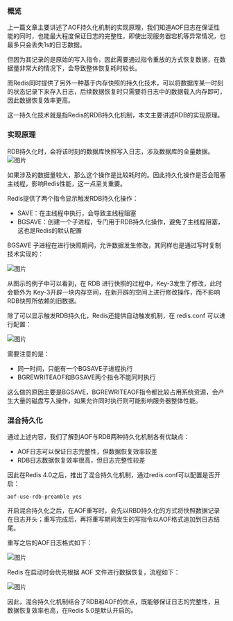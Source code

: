 ### 概览

上一篇文章主要讲述了AOF持久化机制的实现原理，我们知道AOF日志在保证性能的同时，也能最大程度保证日志的完整性，即使出现服务器宕机等异常情况，也最多只会丢失1s的日志数据。

但因为其记录的是原始的写入指令，因此需要通过指令重放的方式恢复数据，在数据量非常大的情况下，会导致整体恢复耗时较长。

而Redis同时提供了另外一种基于内存快照的持久化技术，可以将数据库某一时刻的状态记录下来存入日志，后续数据恢复时只需要将日志中的数据载入内存即可，因此数据恢复效率更高。

这一持久化技术就是指Redis的RDB持久化机制，本文主要讲述RDB的实现原理。

### 实现原理

RDB持久化时，会将该时刻的数据库快照写入日志，涉及数据库的全量数据。![图片](https://mmbiz.qpic.cn/mmbiz_png/6SS7gx5ZuxLgHIe5WDtxfHEOniaqFOatx2JqmRiaI1EOIcX6QTUdCzfM7zFBr9DIMHenBfXsy4Ig9SDGxJGl41bg/640?wx_fmt=png&wxfrom=5&wx_lazy=1&wx_co=1)

如果涉及的数据量较大，那么这个操作是比较耗时的。因此持久化操作是否会阻塞主线程，影响Redis性能，这一点至关重要。

Redis提供了两个指令显示触发RDB持久化操作：

- SAVE：在主线程中执行，会导致主线程阻塞
- BGSAVE：创建一个子进程，专门用于RDB持久化操作，避免了主线程阻塞，这也是Redis的默认配置

BGSAVE 子进程在进行快照期间，允许数据发生修改，其同样也是通过写时复制技术实现的：

![图片](https://mmbiz.qpic.cn/mmbiz_png/6SS7gx5ZuxLgHIe5WDtxfHEOniaqFOatxtHchUqxV4uCUZXKJEpYGfz9iaQeZSspkGAQD0Xyetoo4pFjMMI3OrrA/640?wx_fmt=png&wxfrom=5&wx_lazy=1&wx_co=1)

从图示的例子中可以看到，在 RDB 进行快照的过程中，Key-3发生了修改，此时会额外为 Key-3开辟一块内存空间，在新开辟的空间上进行修改操作，而不影响RDB快照所依赖的旧数据。

除了可以显示触发RDB持久化，Redis还提供自动触发机制，在 redis.conf 可以进行配置：

![图片](https://mmbiz.qpic.cn/mmbiz_png/6SS7gx5ZuxLgHIe5WDtxfHEOniaqFOatxFlUMuw44EMocU2nx9xgGEQuiajCF4mCicb7LSRDIx1PsTq3DCRBjqYCw/640?wx_fmt=png&wxfrom=5&wx_lazy=1&wx_co=1)

需要注意的是：

- 同一时间，只能有一个BGSAVE子进程执行
- BGREWRITEAOF和BGSAVE两个指令不能同时执行

这么做的原因主要是BGSAVE，BGREWRITEAOF指令都比较占用系统资源，会产生大量的磁盘写入操作，如果允许同时执行则可能影响服务器整体性能。

### 混合持久化

通过上述内容，我们了解到AOF与RDB两种持久化机制各有优缺点：

- AOF日志可以保证日志完整性，但数据恢复效率较差
- RDB日志数据恢复效率很高，但日志完整性较差

因此在Redis 4.0之后，推出了混合持久化机制，通过redis.conf可以配置是否开启：

```
aof-use-rdb-preamble yes
```

开启混合持久化之后，在AOF重写时，会先以RBD持久化的方式将快照数据记录在日志开头；重写完成后，再将重写期间发生的写指令以AOF格式追加到日志结尾。

重写之后的AOF日志格式如下：

![图片](https://mmbiz.qpic.cn/mmbiz_png/6SS7gx5ZuxLgHIe5WDtxfHEOniaqFOatxALuasr0j5QEhbKn8jiaicY3dEJTIGXIPHcWm7HVG7b3X9XTqF6YiaatwQ/640?wx_fmt=png&wxfrom=5&wx_lazy=1&wx_co=1)

Redis 在启动时会优先根据 AOF 文件进行数据恢复，流程如下：

![图片](https://mmbiz.qpic.cn/mmbiz_png/6SS7gx5ZuxLgHIe5WDtxfHEOniaqFOatxcRDZUUtmJtOYPrWtZ5ia3jictcbwbqeG0knuqjM9aOswZKSxDLH6ImmQ/640?wx_fmt=png&wxfrom=5&wx_lazy=1&wx_co=1)

因此，混合持久化机制结合了RDB和AOF的优点，既能够保证日志的完整性，且数据恢复效率也高，在Redis 5.0是默认开启的。